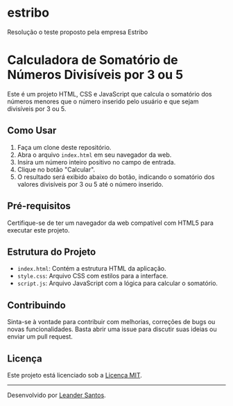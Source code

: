 # estribo
Resolução o teste proposto pela empresa Estribo

# Calculadora de Somatório de Números Divisíveis por 3 ou 5

Este é um projeto HTML, CSS e JavaScript que calcula o somatório dos números menores que o número inserido pelo usuário e que sejam divisíveis por 3 ou 5.

## Como Usar

1. Faça um clone deste repositório.
2. Abra o arquivo `index.html` em seu navegador da web.
3. Insira um número inteiro positivo no campo de entrada.
4. Clique no botão "Calcular".
5. O resultado será exibido abaixo do botão, indicando o somatório dos valores divisíveis por 3 ou 5 até o número inserido.

## Pré-requisitos

Certifique-se de ter um navegador da web compatível com HTML5 para executar este projeto.

## Estrutura do Projeto

- `index.html`: Contém a estrutura HTML da aplicação.
- `style.css`: Arquivo CSS com estilos para a interface.
- `script.js`: Arquivo JavaScript com a lógica para calcular o somatório.

## Contribuindo

Sinta-se à vontade para contribuir com melhorias, correções de bugs ou novas funcionalidades. Basta abrir uma issue para discutir suas ideias ou enviar um pull request.

## Licença

Este projeto está licenciado sob a [Licença MIT](LICENSE).

---

Desenvolvido por [Leander Santos](https://github.com/LeanderAlm).
